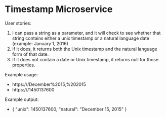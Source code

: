 
Timestamp Microservice
===

User stories:

1.  I can pass a string as a parameter, and it will check to see whether that string contains either a unix timestamp or a natural language date (example: January 1, 2016)</li>
1.  If it does, it returns both the Unix timestamp and the natural language form of that date.</li>
1.  If it does not contain a date or Unix timestamp, it returns null for those properties.</li>

Example usage:

*  https://<domain>/December%2015,%202015
*  https://<domain>/1450137600

Example output:

*  { "unix": 1450137600, "natural": "December 15, 2015" }
